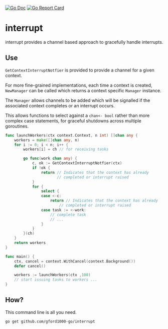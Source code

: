 [![Go Doc](https://pkg.go.dev/badge/github.com/gford1000-go/interrupt.svg)](https://pkg.go.dev/github.com/gford1000-go/interrupt)
[![Go Report Card](https://goreportcard.com/badge/github.com/gford1000-go/interrupt)](https://goreportcard.com/report/github.com/gford1000-go/interrupt)

interrupt
=========

interrupt provides a channel based approach to gracefully handle interrupts.

## Use

`GetContextInterruptNotfier` is provided to provide a channel for a given context.

For more fine-grained implementations, each time a context is created, `NewManager` can be called which returns 
a context specific `Manager` instance.  

The `Manager` allows channels to be added which will be signalled if the associated context completes or an interrupt occurs.

This allows functions to select against a `chan<- bool` rather than more complex case statements, for graceful shutdowns across multiple goroutines.

```go
func launchWorkers(ctx context.Context, n int) []chan any {
	workers = make([]chan any, n)
	for i := 0; i < n; i++ {
		workers[i] = ch // for receiving tasks

		go func(work chan any) {
			c, ok := GetContextInterruptNotfier(ctx)
			if !ok {
				return // Indicates that the context has already 
				       // completed or interrupt raised
			}
			for {
				select {
				case <-c:
					return // Indicates that the context has already 
						// completed or interrupt raised
				case task := <-work:
					// complete task
					// ...
				}
			}
		}(ch)
	}
	return workers
}

func main() {
	ctx, cancel = context.WithCancel(context.Background())
	defer cancel()

	workers := launchWorkers(ctx ,100)
	// start issuing tasks to workers ...
}
```

## How?

This command line is all you need.

```
go get github.com/gford1000-go/interrupt
```
